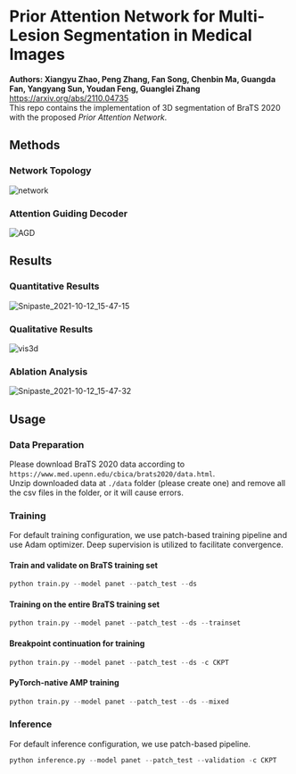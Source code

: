# Prior Attention Network for Multi-Lesion Segmentation in Medical Images
**Authors: Xiangyu Zhao, Peng Zhang, Fan Song, Chenbin Ma, Guangda Fan, Yangyang Sun, Youdan Feng, Guanglei Zhang**  
https://arxiv.org/abs/2110.04735  
This repo contains the implementation of 3D segmentation of BraTS 2020 with the proposed *Prior Attention Network*.

## Methods
### Network Topology
![network](https://user-images.githubusercontent.com/53631393/136913718-e94f7ba1-8444-4445-8682-692ff6a99a62.png)
### Attention Guiding Decoder
![AGD](https://user-images.githubusercontent.com/53631393/136913725-04e109d3-8081-49ca-948c-54e866692200.png)

## Results
### Quantitative Results
![Snipaste_2021-10-12_15-47-15](https://user-images.githubusercontent.com/53631393/136914282-3dd5a697-711b-4653-adb8-a6d2c98705f5.png)
### Qualitative Results
![vis3d](https://user-images.githubusercontent.com/53631393/136914543-023500b6-9a57-4f21-9f94-77961c7e9917.png)
### Ablation Analysis
![Snipaste_2021-10-12_15-47-32](https://user-images.githubusercontent.com/53631393/136914298-b76690c2-987d-4a3b-98da-9ab42f44ed10.png)

## Usage
### Data Preparation
Please download BraTS 2020 data according to `https://www.med.upenn.edu/cbica/brats2020/data.html`.  
Unzip downloaded data at `./data` folder (please create one) and remove all the csv files in the folder, or it will cause errors.

### Training
For default training configuration, we use patch-based training pipeline and use Adam optimizer. Deep supervision is utilized to facilitate convergence.
#### Train and validate on BraTS training set
```python
python train.py --model panet --patch_test --ds
```
#### Training on the entire BraTS training set
```python
python train.py --model panet --patch_test --ds --trainset
```
#### Breakpoint continuation for training
```python
python train.py --model panet --patch_test --ds -c CKPT
```
#### PyTorch-native AMP training
```python
python train.py --model panet --patch_test --ds --mixed
```

### Inference
For default inference configuration, we use patch-based pipeline.
```python
python inference.py --model panet --patch_test --validation -c CKPT
```
